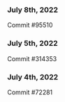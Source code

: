 ### July 8th, 2022

Commit #95510

### July 5th, 2022

Commit #314353


### July 4th, 2022

Commit #72281

